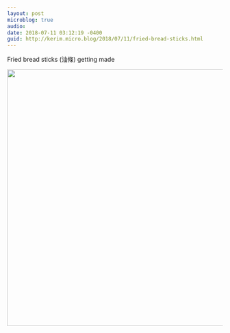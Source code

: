 ```yaml
---
layout: post
microblog: true
audio: 
date: 2018-07-11 03:12:19 -0400
guid: http://kerim.micro.blog/2018/07/11/fried-bread-sticks.html
---
```

Fried bread sticks (油條) getting made

<img src="http://micro.oxus.net/uploads/2018/de20ff6d74.jpg" width="600" height="598" />
